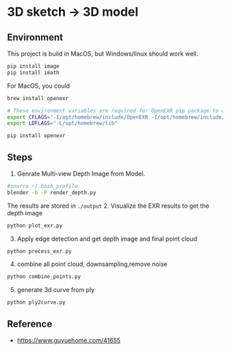 # 3D sketch -> 3D model

## Environment
This project is build in MacOS, but Windows/linux should work well.
```bash
pip install image
pip install imath
```

For MacOS, you could
```bash
brew install openexr

# These environment variables are required for OpenEXR pip package to compile
export CFLAGS="-I/opt/homebrew/include/OpenEXR -I/opt/homebrew/include/Imath -std=c++11"
export LDFLAGS="-L/opt/homebrew/lib"

pip install openexr
```


## Steps

1. Genrate Multi-view Depth Image from Model.
```bash
#source ~/.bash_profile
blender -b -P render_depth.py
```
The results are stored in `./output`
2. Visualize the EXR results to get the depth image
```bash
python plot_exr.py
```
3. Apply edge detection and get depth image and final point cloud

```bash
python precess_exr.py
```
4. combine all point cloud, downsampling,remove noise

```bash
python combine_points.py
```

5. generate 3d curve from ply

```bash
python ply2curve.py
```

## Reference

+ https://www.guyuehome.com/41655